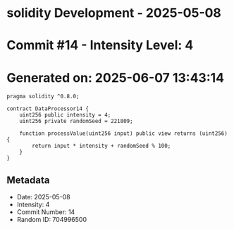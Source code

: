 ﻿# solidity Development - 2025-05-08
# Commit #14 - Intensity Level: 4
# Generated on: 2025-06-07 13:43:14
```solidity
pragma solidity ^0.8.0;

contract DataProcessor14 {
    uint256 public intensity = 4;
    uint256 private randomSeed = 221809;

    function processValue(uint256 input) public view returns (uint256) {
        return input * intensity + randomSeed % 100;
    }
}
```
## Metadata
- Date: 2025-05-08
- Intensity: 4
- Commit Number: 14
- Random ID: 704996500
